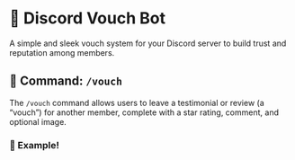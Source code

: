 # 🤝 Discord Vouch Bot

A simple and sleek vouch system for your Discord server to build trust and reputation among members.

## 📜 Command: `/vouch`

The `/vouch` command allows users to leave a testimonial or review (a “vouch”) for another member, complete with a star rating, comment, and optional image.

### 🧾 Example!

